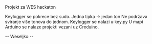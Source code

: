 Projekt za WES hackaton

Keylogger se pokrece bez sudo.
Jedna tipka -> jedan ton
Ne podržava sviranje više tonova do jednom.
Keylogger se nalazi u key.py
U mapi Arduino se nalaze projekti vezani uz Croduino.

-- Weseljko --
